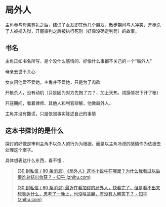 # 局外人

主角参与母亲葬礼之后，结识了女友即其他几个朋友，散步期间与人冲突，开枪杀了人被捕入狱，开庭审判之后被执行死刑（好像没确定判罚）的故事。

## 书名

主角正如书名所写，是个没什么感情的、好像什么事都不关己的一个“局外人”

母亲去世不关心

女友问他爱不爱她，主角并不爱她，只是为了肉欲

开枪杀人，没有动机（只是因为对方先掏了刀？，加上天热，烦躁情况下开了枪）

开庭期间，看着律师、其他人和判官辩解，他做局外人..

主角并没有撒谎，只是依照事实陈述自己的事情

## 这本书探讨的是什么

探讨的好像是审判主角不以杀人的行为为根据，而是以主角冷漠的感情作为依据去处理这个案子。

具体想表达什么东西，看不懂..



> [(30 封私信 / 80 条消息) 《局外人》这本小说牛在哪里？为什么我看过以后很难总结出收获？ - 知乎 (zhihu.com)](https://www.zhihu.com/question/20348140/answer/679068214)
>
> [(30 封私信 / 80 条消息) 最近在看加缪的局外人，快看完了，但是看不出来想表达什么，思考了一晚上，也没啥进展，有没有人解答下？ - 知乎 (zhihu.com)](https://www.zhihu.com/question/376919438/answer/1179497453)
